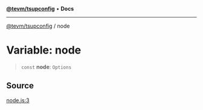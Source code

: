 [**@tevm/tsupconfig**](../README.md) • **Docs**

***

[@tevm/tsupconfig](../globals.md) / node

# Variable: node

> `const` **node**: `Options`

## Source

[node.js:3](https://github.com/evmts/tevm-monorepo/blob/main/configs/tsupconfig/src/node.js#L3)

